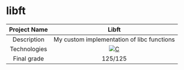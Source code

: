 # libft

| Project Name | Libft |
| :-: | :-: |
| Description | My custom implementation of libc functions |
| Technologies | <a href="#"><img alt="C" src="https://custom-icon-badges.demolab.com/badge/C-03599C.svg?logo=c-in-hexagon&logoColor=white&style=for-the-badge"></a> |
| Final grade | 125/125 |
